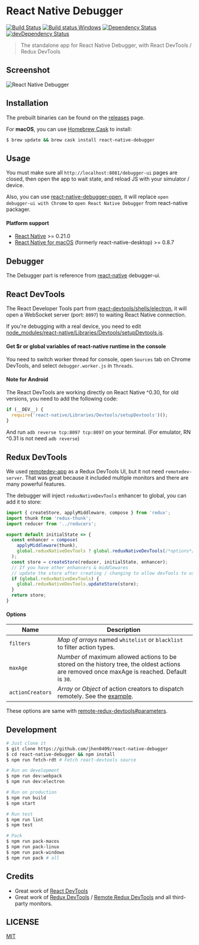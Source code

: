 # React Native Debugger

[![Build Status](https://travis-ci.org/jhen0409/react-native-debugger.svg?branch=master)](https://travis-ci.org/jhen0409/react-native-debugger) [![Build status Windows](https://ci.appveyor.com/api/projects/status/botj7b3pj4hth6tn?svg=true)](https://ci.appveyor.com/project/jhen0409/react-native-debugger) [![Dependency Status](https://david-dm.org/jhen0409/react-native-debugger.svg)](https://david-dm.org/jhen0409/react-native-debugger) [![devDependency Status](https://david-dm.org/jhen0409/react-native-debugger/dev-status.svg)](https://david-dm.org/jhen0409/react-native-debugger?type=dev)

> The standalone app for React Native Debugger, with React DevTools / Redux DevTools

## Screenshot

![React Native Debugger](https://cloud.githubusercontent.com/assets/3001525/15636231/9e47d322-262a-11e6-8326-9a05fc73adec.png)

## Installation

The prebuilt binaries can be found on the [releases](https://github.com/jhen0409/react-native-debugger/releases) page.

For __macOS__, you can use [Homebrew Cask](http://caskroom.io) to install:

```bash
$ brew update && brew cask install react-native-debugger
```

## Usage

You must make sure all `http://localhost:8081/debugger-ui` pages are closed, then open the app to wait state, and reload JS with your simulator / device.

Also, you can use [react-native-debugger-open](https://github.com/jhen0409/react-native-debugger/blob/master/patch), it will replace `open debugger-ui with Chrome` to `open React Native Debugger` from react-native packager.

#### Platform support

* [React Native](https://github.com/facebook/react-native) >= 0.21.0
* [React Native for macOS](https://github.com/ptmt/react-native-desktop) (formerly react-native-desktop) >= 0.8.7

## Debugger

The Debugger part is reference from [react-native](https://github.com/facebook/react-native/blob/master/local-cli/server/util/) debugger-ui.

## React DevTools

The React Developer Tools part from [react-devtools/shells/electron](https://github.com/facebook/react-devtools/tree/master/shells/electron), it will open a WebSocket server (port: `8097`) to waiting React Native connection.

If you're debugging with a real device, you need to edit [node_modules/react-native/Libraries/Devtools/setupDevtools.js](https://github.com/facebook/react-native/tree/master/Libraries/Devtools/setupDevtools.js#L17).

#### Get $r or global variables of react-native runtime in the console

You need to switch worker thread for console, open `Sources` tab on Chrome DevTools, and select `debugger.worker.js` in `Threads`.

#### Note for Android

The React DevTools are working directly on React Native ^0.30, for old versions, you need to add the following code:

```js
if (__DEV__) {
  require('react-native/Libraries/Devtools/setupDevtools')();
}
```

And run `adb reverse tcp:8097 tcp:8097` on your terminal. (For emulator, RN ^0.31 is not need `adb reverse`)

## Redux DevTools

We used [remotedev-app](https://github.com/zalmoxisus/remotedev-app) as a Redux DevTools UI, but it not need `remotedev-server`. That was great because it included multiple monitors and there are many powerful features.

The debugger will inject `reduxNativeDevTools` enhancer to global, you can add it to store:

```js
import { createStore, applyMiddleware, compose } from 'redux';
import thunk from 'redux-thunk';
import reducer from '../reducers';

export default initialState => {
  const enhancer = compose(
    applyMiddleware(thunk),
    global.reduxNativeDevTools ? global.reduxNativeDevTools(/*options*/) : nope => nope,
  );
  const store = createStore(reducer, initialState, enhancer);
  // If you have other enhancers & middlewares
  // update the store after creating / changing to allow devTools to use them
  if (global.reduxNativeDevTools) {
    global.reduxNativeDevTools.updateStore(store);
  }
  return store;
}
```

#### Options

Name                  | Description
-------------         | -------------
`filters`             | *Map of arrays* named `whitelist` or `blacklist` to filter action types.
`maxAge`              | *Number* of maximum allowed actions to be stored on the history tree, the oldest actions are removed once maxAge is reached. Default is `30`.
`actionCreators`      | *Array* or *Object* of action creators to dispatch remotely. See the [example](https://github.com/zalmoxisus/remote-redux-devtools/commit/b54652930dfd4e057991df8471c343957fd7bff7).

These options are same with [remote-redux-devtools#parameters](https://github.com/zalmoxisus/remote-redux-devtools#parameters).

## Development

```bash
# Just clone it
$ git clone https://github.com/jhen0409/react-native-debugger
$ cd react-native-debugger && npm install
$ npm run fetch-rdt # Fetch react-devtools source

# Run on development
$ npm run dev:webpack
$ npm run dev:electron

# Run on production
$ npm run build
$ npm start

# Run test
$ npm run lint
$ npm test

# Pack
$ npm run pack-macos
$ npm run pack-linux
$ npm run pack-windows
$ npm run pack # all
```

## Credits

* Great work of [React DevTools](https://github.com/facebook/react-devtools)
* Great work of [Redux DevTools](https://github.com/gaearon/redux-devtools) / [Remote Redux DevTools](https://github.com/zalmoxisus/remote-redux-devtools) and all third-party monitors.

## LICENSE

[MIT](LICENSE.md)
